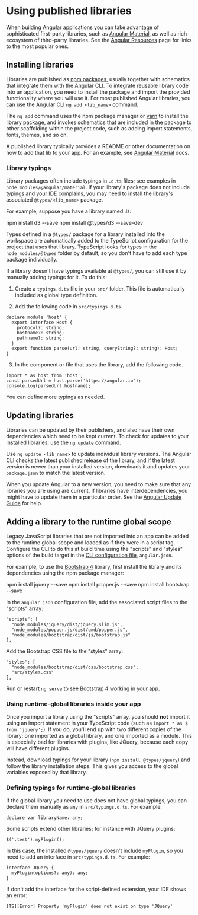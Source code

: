 # Using published libraries

When building Angular applications you can take advantage of sophisticated first-party libraries, such as [Angular Material](https://material.angular.io/), as well as rich ecosystem of third-party libraries.
See the [Angular Resources](resources) page for links to the most popular ones.

## Installing libraries

Libraries are published as [npm packages](guide/npm-packages), usually together with schematics that integrate them with the Angular CLI.
To integrate reusable library code into an application, you need to install the package and import the provided functionality where you will use it. For most published Angular libraries, you can use the Angular CLI `ng add <lib_name>` command.

The `ng add` command uses the npm package manager or [yarn](https://yarnpkg.com/) to install the library package, and invokes schematics that are included in the package to other scaffolding within the project code, such as adding import statements, fonts, themes, and so on.

A published library typically provides a README or other documentation on how to add that lib to your app.
For an example, see [Angular Material](https://material.angular.io/) docs.

### Library typings

Library packages often include typings in `.d.ts` files; see examples in `node_modules/@angular/material`. If your library's package does not include typings and your IDE complains, you may need to install the library's associated `@types/<lib_name>` package.

For example, suppose you have a library named `d3`:

<code-example language="bash">
npm install d3 --save
npm install @types/d3 --save-dev
</code-example>

Types defined in a `@types/` package for a library installed into the workspace are automatically added to the TypeScript configuration for the project that uses that library.
TypeScript looks for types in the `node_modules/@types` folder by default, so you don't have to add each type package individually.

If a library doesn't have typings available at `@types/`, you can still use it by manually adding typings for it.
To do this:

1. Create a `typings.d.ts` file in your `src/` folder. This file is automatically included as global type definition.

2. Add the following code in `src/typings.d.ts`.

```
declare module 'host' {
  export interface Host {
    protocol?: string;
    hostname?: string;
    pathname?: string;
  }
  export function parse(url: string, queryString?: string): Host;
}
```

3. In the component or file that uses the library, add the following code.

```
import * as host from 'host';
const parsedUrl = host.parse('https://angular.io');
console.log(parsedUrl.hostname);
```

You can define more typings as needed.

## Updating libraries

Libraries can be updated by their publishers, and also have their own dependencies which need to be kept current.
To check for updates to your installed libraries, use the [`ng update` command](cli/update).

Use `ng update <lib_name>` to update individual library versions. The Angular CLI checks the latest published release of the library, and if the latest version is newer than your installed version, downloads it and updates your `package.json` to match the latest version.

When you update Angular to a new version, you need to make sure that any libraries you are using are current. If libraries have interdependencies, you might have to update them in a particular order.
See the [Angular Update Guide](https://update.angular.io/) for help.

## Adding a library to the runtime global scope

Legacy JavaScript libraries that are not imported into an app can be added to the runtime global scope and loaded as if they were in a script tag.
Configure the CLI to do this at build time using the "scripts" and "styles" options of the build target in the [CLI configuration file](guide/workspace-config), `angular.json`.

For example, to use the [Bootstrap 4](https://getbootstrap.com/docs/4.0/getting-started/introduction/) library, first install the library and its dependencies using the npm package manager:

<code-example language="bash">
npm install jquery --save
npm install popper.js --save
npm install bootstrap --save
</code-example>

In the `angular.json` configuration file, add the associated script files to the "scripts" array:

```
"scripts": [
  "node_modules/jquery/dist/jquery.slim.js",
  "node_modules/popper.js/dist/umd/popper.js",
  "node_modules/bootstrap/dist/js/bootstrap.js"
],
```

Add the Bootstrap CSS file to the "styles" array:

```
"styles": [
  "node_modules/bootstrap/dist/css/bootstrap.css",
  "src/styles.css"
],
```

Run or restart `ng serve` to see Bootstrap 4 working in your app.

### Using runtime-global libraries inside your app

Once you import a library using the "scripts" array, you should **not** import it using an import statement in your TypeScript code (such as `import * as $ from 'jquery';`).
If you do, you'll end up with two different copies of the library: one imported as a global library, and one imported as a module.
This is especially bad for libraries with plugins, like JQuery, because each copy will have different plugins.

Instead, download typings for your library (`npm install @types/jquery`) and follow the library installation steps. This gives you access to the global variables exposed by that library.

### Defining typings for runtime-global libraries

If the global library you need to use does not have global typings, you can declare them manually as `any` in `src/typings.d.ts`. For example:

```
declare var libraryName: any;
```

Some scripts extend other libraries; for instance with JQuery plugins:

```
$('.test').myPlugin();
```

In this case, the installed `@types/jquery` doesn't include `myPlugin`, so you need to add an interface in `src/typings.d.ts`. For example:

```
interface JQuery {
  myPlugin(options?: any): any;
}
```

If don't add the interface for the script-defined extension, your IDE shows an error:

```
[TS][Error] Property 'myPlugin' does not exist on type 'JQuery'
```
